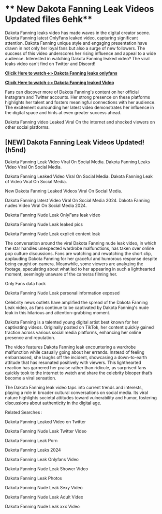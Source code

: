 
# ** New Dakota Fanning Leak Videos Updated files 6ehk** #

  Dakota Fanning leaks video has made waves in the digital creator scene.  Dakota Fanning latest OnlyFans leaked video, capturing significant attention.  Dakota Fanning unique style and engaging presentation have drawn in not only her loyal fans but also a surge of new followers. The success of this video underscores her rising influence and appeal to a wide audience. Interested in watching Dakota Fanning leaked video? The viral leaks video can't find on Twitter and Discord!

**[Clicik Here to watch->>  Dakota Fanning leaks onlyfans ](http://xflirt.top)**

**[Clicik Here to watch->>  Dakota Fanning leaked Video](http://xflirt.top)**

Fans can discover more of Dakota Fanning's content on her official Instagram and Twitter accounts. Her strong presence on these platforms highlights her talent and fosters meaningful connections with her audience. The excitement surrounding her latest video demonstrates her influence in the digital space and hints at even greater success ahead.

  Dakota Fanning video Leaked Viral On the internet and shocked viewers on other social platforms.

## [NEW] Dakota Fanning Leak Videos Updated!  (h5nd) ##

  Dakota Fanning Leak Video Viral On Social Media.  Dakota Fanning Leaks Video Viral On Social Media.

  Dakota Fanning Leaked Video Viral On Social Media.  Dakota Fanning Leak of Video Viral On Social Media.

New Dakota Fanning Leaked Videos Viral On Social Media.

  Dakota Fanning latest Video Viral On Social Media 2024.  Dakota Fanning nudes Video Viral On Social Media 2024.

  Dakota Fanning Nude Leak OnlyFans leak video

  Dakota Fanning Nude Leak leaked pics

  Dakota Fanning Nude Leak explicit content leak

The conversation around the viral Dakota Fanning nude leak video, in which the star handles unexpected wardrobe malfunctions, has taken over online pop culture discussions. Fans are watching and rewatching the short clip, applauding Dakota Fanning for her graceful and humorous response despite being caught on camera. Meanwhile, some viewers are analyzing the footage, speculating about what led to her appearing in such a lighthearted moment, seemingly unaware of the cameras filming her.

Only Fans data hack

  Dakota Fanning Nude Leak personal information exposed

Celebrity news outlets have amplified the spread of the Dakota Fanning Leak video, as fans continue to be captivated by Dakota Fanning's nude leak in this hilarious and attention-grabbing moment.

  Dakota Fanning is a talented young digital artist best known for her captivating videos. Originally posted on TikTok, her content quickly gained traction across various social media platforms, enhancing her online presence and reputation.

The video features Dakota Fanning leak encountering a wardrobe malfunction while casually going about her errands. Instead of feeling embarrassed, she laughs off the incident, showcasing a down-to-earth attitude that has resonated positively with viewers. This lighthearted reaction has garnered her praise rather than ridicule, as surprised fans quickly took to the internet to watch and share the celebrity blooper that’s become a viral sensation.

The Dakota Fanning leak video taps into current trends and interests, playing a role in broader cultural conversations on social media. Its viral nature highlights societal attitudes toward vulnerability and humor, fostering discussions about authenticity in the digital age.

Related Searches :

  Dakota Fanning Leaked Video on Twitter

  Dakota Fanning Nude Leak Twitter Video

  Dakota Fanning Leak Porn

  Dakota Fanning Leaks 2024

  Dakota Fanning Leak Onlyfans Video

  Dakota Fanning Nude Leak Shower Video

  Dakota Fanning Leak Photos

  Dakota Fanning Nude Leak Sexy Video

  Dakota Fanning Nude Leak Adult Video

  Dakota Fanning Nude Leak xxx Video


